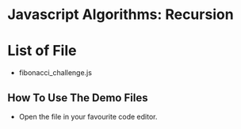 # Javascript Algorithms: Recursion

# List of File

- fibonacci_challenge.js

## How To Use The Demo Files

- Open the file in your favourite code editor.
